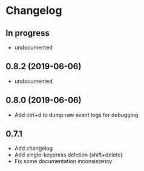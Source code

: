 # Changelog

## In progress

* undocumented

## 0.8.2 (2019-06-06)

* undocumented

## 0.8.0 (2019-06-06)

* Add ctrl+d to dump raw event logs for debugging

## 0.7.1

* Add changelog
* Add single-keypress deletion (shift+delete)
* Fix some documentation inconsistency
 